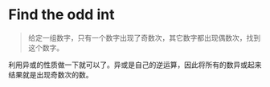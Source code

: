 # Find the odd int

> 给定一组数字，只有一个数字出现了奇数次，其它数字都出现偶数次，找到这个数字。

利用异或的性质做一下就可以了。异或是自己的逆运算，因此将所有的数异或起来结果就是出现奇数次的数。
